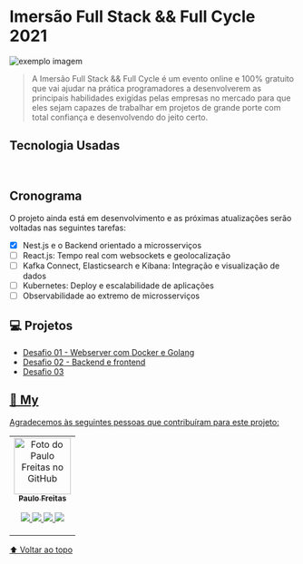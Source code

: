 # Imersão Full Stack && Full Cycle 2021

<img src="https://events-fullcycle.s3.amazonaws.com/events-fullcycle/static/site/img/logo-fullcycle-2.png" alt="exemplo imagem">

> A Imersão Full Stack && Full Cycle é um evento online e 100% gratuito que vai ajudar na prática programadores a desenvolverem as principais habilidades exigidas pelas empresas no mercado para que eles sejam capazes de trabalhar em projetos de grande porte com total confiança e desenvolvendo do jeito certo.


## Tecnologia Usadas

 <img alt="" src="https://imersao.fullcycle.com.br/statics/img/nestjs.webp"/>	
 <img alt="" src="https://imersao.fullcycle.com.br/statics/img/ka.webp"/>	
 <img alt="" src="https://imersao.fullcycle.com.br/statics/img/golang.webp"/>	
 <img alt="" src="https://imersao.fullcycle.com.br/statics/img/Reactjs.webp"/>	
 <img alt="" src="https://imersao.fullcycle.com.br/statics/img/githubActions.webp"/>
 <img alt="" src="https://imersao.fullcycle.com.br/statics/img/Docker.webp"/>
 <img alt="" src="https://imersao.fullcycle.com.br/statics/img/Kubernetes.webp"/>
 <img alt="" src="https://imersao.fullcycle.com.br/statics/img/elasticstack.webp"/>
 
## Cronograma

O projeto ainda está em desenvolvimento e as próximas atualizações serão voltadas nas seguintes tarefas:

- [x] Nest.js e o Backend orientado a microsserviços
- [ ] React.js: Tempo real com websockets e geolocalização
- [ ] Kafka Connect, Elasticsearch e Kibana: Integração e visualização de dados
- [ ] Kubernetes: Deploy e escalabilidade de aplicações
- [ ] Observabilidade ao extremo de microsserviços

## 💻 Projetos

- <a href="#"> Desafio 01 - Webserver com Docker e Golang
- <a href="#"> Desafio 02 - Backend e frontend
- <a href="#"> Desafio 03


## 🤝 My

Agradecemos às seguintes pessoas que contribuíram para este projeto:

<table>
  <tr>
    <td align="center">
      <a href="#">
        <img src="https://avatars.githubusercontent.com/u/42820569?s=460&u=756d1c6a756b352a1095e7cb9289d3170f909765&v=4" width="100px;" alt="Foto do Paulo Freitas no GitHub"/><br>
        <sub>
          <b>Paulo Freitas</b>
        </sub>
        <p align="center">
        <a href="https://www.instagram.com/paulofreitas.py/">
    <img src="https://img.shields.io/badge/Instagram-FF0080?style=for-the-badge&logo=instagram&logoColor=white"/>
  </a>
  <a href="https://www.linkedin.com/in/paulofreitas-py/">
    <img src="https://img.shields.io/badge/LinkedIn-0077B5?style=for-the-badge&logo=linkedin&logoColor=white"/>
  </a>
  <a href="https://github.com/paulofreitas-py">
    <img src="https://img.shields.io/badge/GitHub-100000?style=for-the-badge&logo=github&logoColor=white"/>
    <a href="https://t.me/paulofreitas_py">
    <img src="https://img.shields.io/badge/Telegram-084B8A?style=for-the-badge&logo=telegram&logoColor=white"/>
      </a>
    </td>
    
  </tr>
</table>



[⬆ Voltar ao topo](#nome-do-projeto)<br>
